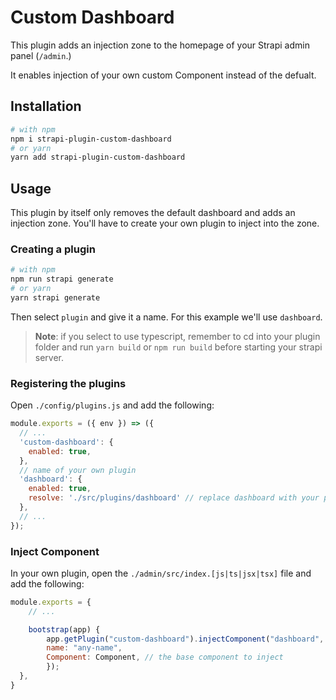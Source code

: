 # Custom Dashboard

This plugin adds an injection zone to the homepage of your Strapi admin panel (`/admin`.)

It enables injection of your own custom Component instead of the defualt.

## Installation

```bash
# with npm
npm i strapi-plugin-custom-dashboard
# or yarn
yarn add strapi-plugin-custom-dashboard
```

## Usage

This plugin by itself only removes the default dashboard and adds an injection zone. You'll have to create your own plugin to inject into the zone.

### Creating a plugin

```bash
# with npm
npm run strapi generate
# or yarn
yarn strapi generate
```

Then select `plugin` and give it a name. For this example we'll use `dashboard`.

> **Note**: if you select to use typescript, remember to cd into your plugin folder and run `yarn build` or `npm run build` before starting your strapi server.

### Registering the plugins

Open `./config/plugins.js` and add the following:

```js
module.exports = ({ env }) => ({
  // ...
  'custom-dashboard': {
    enabled: true,
  },
  // name of your own plugin
  'dashboard': {
    enabled: true,
    resolve: './src/plugins/dashboard' // replace dashboard with your plugin name
  },
  // ...
});
```

### Inject Component

In your own plugin, open the `./admin/src/index.[js|ts|jsx|tsx]` file and add the following:

```js
module.exports = {
    // ...

    bootstrap(app) {
        app.getPlugin("custom-dashboard").injectComponent("dashboard", "content", {
        name: "any-name",
        Component: Component, // the base component to inject
        });
  },
}

```
